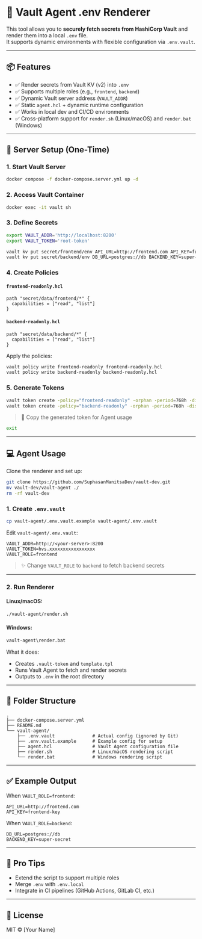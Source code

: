 # 🔐 Vault Agent .env Renderer

This tool allows you to **securely fetch secrets from HashiCorp Vault** and render them into a local `.env` file.  
It supports dynamic environments with flexible configuration via `.env.vault`.

---

## 📦 Features

- ✅ Render secrets from Vault KV (v2) into `.env`
- ✅ Supports multiple roles (e.g., `frontend`, `backend`)
- ✅ Dynamic Vault server address (`VAULT_ADDR`)
- ✅ Static `agent.hcl` + dynamic runtime configuration
- ✅ Works in local dev and CI/CD environments
- ✅ Cross-platform support for `render.sh` (Linux/macOS) and `render.bat` (Windows)

---

## 🚀 Server Setup (One-Time)

### 1. Start Vault Server

```bash
docker compose -f docker-compose.server.yml up -d
```

### 2. Access Vault Container

```bash
docker exec -it vault sh
```

### 3. Define Secrets

```bash
export VAULT_ADDR='http://localhost:8200'
export VAULT_TOKEN='root-token'

vault kv put secret/frontend/env API_URL=http://frontend.com API_KEY=frontend-key
vault kv put secret/backend/env DB_URL=postgres://db BACKEND_KEY=super-secret
```

### 4. Create Policies

#### `frontend-readonly.hcl`

```hcl
path "secret/data/frontend/*" {
  capabilities = ["read", "list"]
}
```

#### `backend-readonly.hcl`

```hcl
path "secret/data/backend/*" {
  capabilities = ["read", "list"]
}
```

Apply the policies:

```bash
vault policy write frontend-readonly frontend-readonly.hcl
vault policy write backend-readonly backend-readonly.hcl
```

### 5. Generate Tokens

```bash
vault token create -policy="frontend-readonly" -orphan -period=768h -display-name="frontend"
vault token create -policy="backend-readonly" -orphan -period=768h -display-name="backend"
```

> 📌 Copy the generated token for Agent usage

```bash
exit
```

---

## 💻 Agent Usage

Clone the renderer and set up:

```bash
git clone https://github.com/SuphasanManitsaDev/vault-dev.git
mv vault-dev/vault-agent ./
rm -rf vault-dev
```

### 1. Create `.env.vault`

```bash
cp vault-agent/.env.vault.example vault-agent/.env.vault
```

Edit `vault-agent/.env.vault`:

```env
VAULT_ADDR=http://<your-server>:8200
VAULT_TOKEN=hvs.xxxxxxxxxxxxxxxxx
VAULT_ROLE=frontend
```

> ✨ Change `VAULT_ROLE` to `backend` to fetch backend secrets

---

### 2. Run Renderer

#### Linux/macOS:

```bash
./vault-agent/render.sh
```

#### Windows:

```cmd
vault-agent\render.bat
```

What it does:
- Creates `.vault-token` and `template.tpl`
- Runs Vault Agent to fetch and render secrets
- Outputs to `.env` in the root directory

---

## 📁 Folder Structure

```
.
├── docker-compose.server.yml
├── README.md
└── vault-agent/
    ├── .env.vault              # Actual config (ignored by Git)
    ├── .env.vault.example      # Example config for setup
    ├── agent.hcl               # Vault Agent configuration file
    ├── render.sh               # Linux/macOS rendering script
    └── render.bat              # Windows rendering script
```

---

## ✅ Example Output

When `VAULT_ROLE=frontend`:

```env
API_URL=http://frontend.com
API_KEY=frontend-key
```

When `VAULT_ROLE=backend`:

```env
DB_URL=postgres://db
BACKEND_KEY=super-secret
```

---

## 🧠 Pro Tips

- Extend the script to support multiple roles
- Merge `.env` with `.env.local`
- Integrate in CI pipelines (GitHub Actions, GitLab CI, etc.)

---

## 📄 License

MIT © [Your Name]
